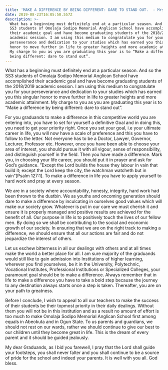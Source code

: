 ```yaml
---
title: 'MAKE A DIFFERENCE BY BEING DIFFERENT: DARE TO STAND OUT.  - Mrs. Shogunle F.O,'
date: 2019-08-23T16:05:50.557Z
description: >-
  What has a beginning must definitely end at a particular season. And so the
  SS3 students of Omolaja Sodipo Memorial Anglican School have accomplished
  their academic goal and have become graduating students of the 2018/2019
  academic session. I am using this medium to congratulate you for your
  perseverance and dedication to your studies which has earned you this singular
  honor to move further in life to greater heights and more academic attainment.
  My charge to you as you are graduating this year is to “Make a difference by
  being different: dare to stand out”.
---
```

What has a beginning must definitely end at a particular season. And so the SS3 students of Omolaja Sodipo Memorial Anglican School have accomplished their academic goal and have become graduating students of the 2018/2019 academic session. I am using this medium to congratulate you for your perseverance and dedication to your studies which has earned you this singular honor to move further in life to greater heights and more academic attainment. My charge to you as you are graduating this year is to “Make a difference by being different: dare to stand out”.

For you graduands to make a difference in this competitive world you are entering into, you have to set for yourself a definitive Goal and in doing this, you need to get your priority right. Once you set your goal, i.e your ultimate career in life, you will now have a scale of preference and this you have to follow to the letter. Not everyone has to be a Doctor, Lawyer, Governor, Lecturer, Professor etc. However, once you have been able to choose your area of interest, you should pursue it with all vigour, sense of responsibility, and distinguish yourself in the field. Then you have made a difference. Mark you, in choosing your life career, you should put it in prayer and ask for God’s guidance. ”Except the Lord builds the house they labour in vain that build it; except the Lord keep the city, the watchman watcheth but in vain”\[Psalm 127:1]. To make a difference in life you have to apply yourself to hard work and pray at every season.

We are in a society where accountability, honesty, integrity, hard work had been thrown to the dustbin. We as youths and oncoming generation should dare to make a difference by inculcating in ourselves good values which will make our society grow. Whatever is put in our care we must cherish it and ensure it is properly managed and positive results are achieved for the benefit of all. Our purpose in life is to positively touch the lives of our fellow men. By doing so we shall be contributing to the social and economic growth of our society. In ensuring that we are on the right track to making a difference, we should ensure that all our actions are fair and do not jeopardize the interest of others.

 Let us eschew bitterness in all our dealings with others and at all times make the world a better place for all. I am sure majority of the graduands would still like to gain admission into Institutions of higher learning, wherever you find yourselves, be it in the University, Polytechnic, Vocational Institutes, Professional Institutions or Specialized Colleges, your paramount goal should be to make a difference. Always remember that in life to make a difference you have to take a bold step because the journey to any destination always starts once a step is taken. Thereafter, you are on your path to greatness.

Before I conclude, I wish to appeal to all our teachers to make the success of their students be their topmost priority in their daily dealings. Without them you will not be in this institution and as a result no amount of effort is too much to make Omolaja Sodipo Memorial Anglican School first among equals in Abeokuta and in Ogun State. To us parents and guardians, we should not rest on our wards, rather we should continue to give our best to our children until they become great in life. This is the dream of every parent and it should be guided jealously.

My dear Graduands, as I bid you farewell, I pray that the Lord shall guide your footsteps, you shall never falter and you shall continue to be a source of pride for the school and indeed your parents. It is well with you all. God bless.
